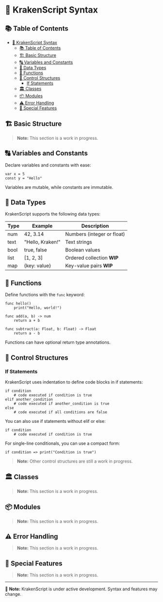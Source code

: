 # 🚀 KrakenScript Syntax

## 📚 Table of Contents
- [🚀 KrakenScript Syntax](#-krakenscript-syntax)
  - [📚 Table of Contents](#-table-of-contents)
  - [🏗️ Basic Structure](#️-basic-structure)
  - [🔠 Variables and Constants](#-variables-and-constants)
  - [🧮 Data Types](#-data-types)
  - [🔧 Functions](#-functions)
  - [🔀 Control Structures](#-control-structures)
    - [If Statements](#if-statements)
  - [🏛️ Classes](#️-classes)
  - [📦 Modules](#-modules)
  - [⚠️ Error Handling](#️-error-handling)
  - [🌟 Special Features](#-special-features)

## 🏗️ Basic Structure

> **Note:** This section is a work in progress.

## 🔠 Variables and Constants

Declare variables and constants with ease:

```
var x = 5
const y = "Hello"
```

Variables are mutable, while constants are immutable.

## 🧮 Data Types

KrakenScript supports the following data types:

| Type | Example | Description |
|------|---------|-------------|
| num  | 42, 3.14 | Numbers (integer or float) |
| text | "Hello, Kraken!" | Text strings |
| bool | true, false | Boolean values |
| list | [1, 2, 3] | Ordered collection **WIP**|
| map  | {key: value} | Key-value pairs **WIP** |

## 🔧 Functions

Define functions with the `func` keyword:

```
func hello() 
    print("Hello, world!")

func add(a, b) -> num
    return a + b

func subtract(a: Float, b: Float) -> Float
    return a - b
```

Functions can have optional return type annotations.

## 🔀 Control Structures

### If Statements

KrakenScript uses indentation to define code blocks in if statements:

```
if condition
    # code executed if condition is true
elif another_condition
    # code executed if another_condition is true
else
    # code executed if all conditions are false
```

You can also use if statements without elif or else:

```
if condition
    # code executed if condition is true
```

For single-line conditionals, you can use a compact form:

```
if condition => print("Condition is true")
```

> **Note:** Other control structures are still a work in progress.

## 🏛️ Classes

> **Note:** This section is a work in progress.

## 📦 Modules

> **Note:** This section is a work in progress.

## ⚠️ Error Handling

> **Note:** This section is a work in progress.

## 🌟 Special Features

> **Note:** This section is a work in progress.

---

📝 **Note:** KrakenScript is under active development. Syntax and features may change.